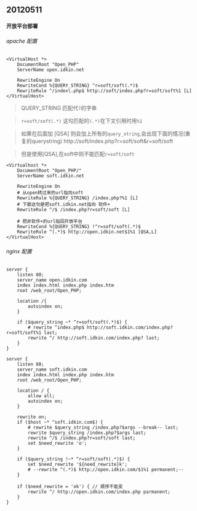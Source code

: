 ## 20120511 

#### 开放平台部署
######  apache 配置

	<VirtualHost *>
		DocumentRoot "Open_PHP"
		ServerName open.idkin.net
		
		RewriteEngine On
		RewriteCond %{QUERY_STRING} ^r=soft/soft(.*)$
		RewriteRule ^/index\.php$ http://soft/index.php?r=soft/soft%1 [L]
	</VirtualHost>

> QUERY_STRING 匹配代`?`的字串 

> `r=soft/soft(.*)` 这句匹配的`(.*)`在下文引用时用`%1`

> 如果在后面加 [QSA] 则会加上所有的`query_string`,会出现下面的情况(重复的querystring)
	http://soft/index.php?r=soft/soft&r=soft/soft

> 但是使用[QSA],在soft中则不能匹配`r=soft/soft`

	<Virtualhost *>
		DocumentRoot "Open_PHP/"
		ServerName soft.idkin.net

		RewriteEngine On
		# 从open转过来的url指向soft
		RewriteRule %{QUERY_STRING} /index.php?%1 [L]
		# 下面这句是把soft.idkin.net指向 软件+
		RewriteRule ^/$ /index.php?r=soft/soft [L]
		
		# 把非软件+的url指回开放平台
		RewriteCond %{QUERY_STRING} !^r=soft/soft(.*)$
		RewriteRule ^(.*)$ http://open.idkin.net$1%1 [QSA,L]
	</VirtualHost>

###### nginx 配置

	server {
		listen 80;
		server_name open.idkin.com
		index index.html index.php index.htm
		root /web_root/Open_PHP;

		location /{
			autoindex on;
		}

		if ($query_string ~* ^r=soft/soft(.*)$) {
			# rewrite ^index.php$ http://soft.idkin.com/index.php?r=soft/soft%1 last;
			rewrite ^/ http://soft.idkin.com/index.php? last;
		}
	}

	server {
		listen 80;
		server_name soft.idkin.com
		index index.html index.php index.htm
		root /web_root/Open_PHP;

		location / {
			allow all;
			autoindex on;
		}

		rewrite on;
		if ($host ~* ^soft.idkin.com$) {
			# rewrite $query_string /index.php?$args --break-- last;
			rewrite $query_string /index.php?$args last;
			rewrite ^/$ /index.php?r=soft/soft last;
			set $need_rewrite 'o';
		}

		if ($query_string !~* ^r=soft/soft(.*)$) {
			set $need_rewrite '${need_rewrite}k';
			# --rewrite ^(.*)$ http://open.idkin.com/$1%1 permanent;--
		}

		if ($need_rewrite = 'ok') { // 顺序不能变
			rewrite ^/ http://open.idkin.com/index.php parmanent;
		}
	}
